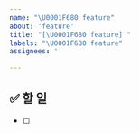 ```yaml
---
name: "\U0001F680 feature"
about: 'feature'
title: "[\U0001F680 feature] "
labels: "\U0001F680 feature"
assignees: ''

---
```

## ✅ 할 일
- [ ]